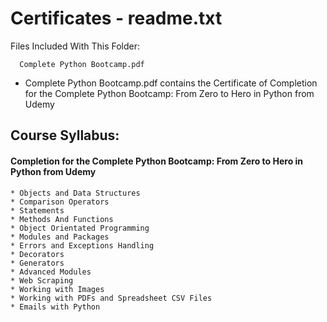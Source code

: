 # Certificates - readme.txt

Files Included With This Folder:
 
      Complete Python Bootcamp.pdf
      
  * Complete Python Bootcamp.pdf contains the Certificate of Completion for the Complete Python Bootcamp: From Zero to Hero in Python from Udemy <br>

## Course Syllabus:

  #### Completion for the Complete Python Bootcamp: From Zero to Hero in Python from Udemy <br>
  
    * Objects and Data Structures 
    * Comparison Operators
    * Statements
    * Methods And Functions
    * Object Orientated Programming
    * Modules and Packages
    * Errors and Exceptions Handling
    * Decorators
    * Generators
    * Advanced Modules
    * Web Scraping
    * Working with Images
    * Working with PDFs and Spreadsheet CSV Files
    * Emails with Python
  
    
 
 
